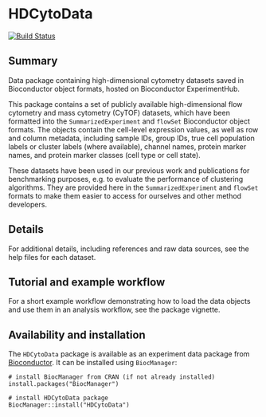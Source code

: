 # HDCytoData

[![Build Status](https://travis-ci.org/lmweber/HDCytoData.svg?branch=master)](https://travis-ci.org/lmweber/HDCytoData)


## Summary

Data package containing high-dimensional cytometry datasets saved in Bioconductor object formats, hosted on Bioconductor ExperimentHub.

This package contains a set of publicly available high-dimensional flow cytometry and mass cytometry (CyTOF) datasets, which have been formatted into the `SummarizedExperiment` and `flowSet` Bioconductor object formats. The objects contain the cell-level expression values, as well as row and column metadata, including sample IDs, group IDs, true cell population labels or cluster labels (where available), channel names, protein marker names, and protein marker classes (cell type or cell state).

These datasets have been used in our previous work and publications for benchmarking purposes, e.g. to evaluate the performance of clustering algorithms. They are provided here in the `SummarizedExperiment` and `flowSet` formats to make them easier to access for ourselves and other method developers.


## Details

For additional details, including references and raw data sources, see the help files for each dataset.


## Tutorial and example workflow

For a short example workflow demonstrating how to load the data objects and use them in an analysis workflow, see the package vignette.


## Availability and installation

The `HDCytoData` package is available as an experiment data package from [Bioconductor](http://bioconductor.org/packages/HDCytoData). It can be installed using `BiocManager`:

```{r}
# install BiocManager from CRAN (if not already installed)
install.packages("BiocManager")

# install HDCytoData package
BiocManager::install("HDCytoData")
```


